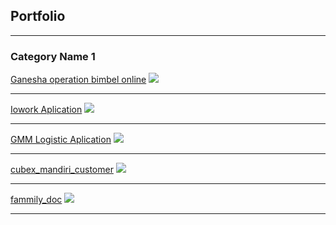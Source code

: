 ## Portfolio

---

### Category Name 1 

[Ganesha operation bimbel online](https://github.com/agungGendut/go_bimbel_online )
<img src="images/dummy_thumbnail.jpg?raw=true"/>

---
[Iowork Aplication](https://github.com/agungGendut/iowork)
<img src="images/dummy_thumbnail.jpg?raw=true"/>

---
[GMM Logistic Aplication](https://github.com/agungGendut/GMMLogistic/tree/master/logistikapp)
<img src="images/dummy_thumbnail.jpg?raw=true"/>

---
[cubex_mandiri_customer](https://github.com/agungGendut/cubex_mandiri_customer)
<img src="images/dummy_thumbnail.jpg?raw=true"/>

---
[fammily_doc](https://github.com/agungGendut/fammily_doc)
<img src="images/dummy_thumbnail.jpg?raw=true"/>

---
